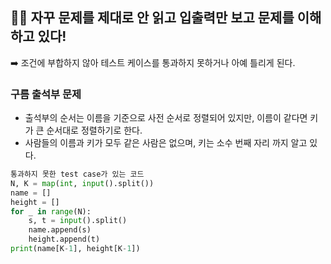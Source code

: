 ## 🙅‍♀️ 자꾸 문제를 제대로 안 읽고 입출력만 보고 문제를 이해하고 있다!
➡️ 조건에 부합하지 않아 테스트 케이스를 통과하지 못하거나 아예 틀리게 된다.

### 구름 출석부 문제

- 출석부의 순서는 이름을 기준으로 사전 순서로 정렬되어 있지만, 이름이 같다면 키가 큰 순서대로 정렬하기로 한다.
- 사람들의 이름과 키가 모두 같은 사람은 없으며, 키는 소수 번째 자리 까지 알고 있다.

```python
통과하지 못한 test case가 있는 코드
N, K = map(int, input().split())
name = []
height = []
for _ in range(N):
	s, t = input().split()
	name.append(s)
	height.append(t)
print(name[K-1], height[K-1])
```

